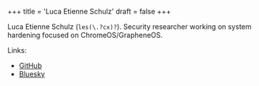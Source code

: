 +++
title = 'Luca Etienne Schulz'
draft = false
+++

Luca Etienne Schulz (`les(\.?cx)?`). Security researcher working on system hardening focused on ChromeOS/GrapheneOS.

Links:

* [GitHub](https://github.com/lescx)
* [Bluesky](https://bsky.app/profile/les.cx)